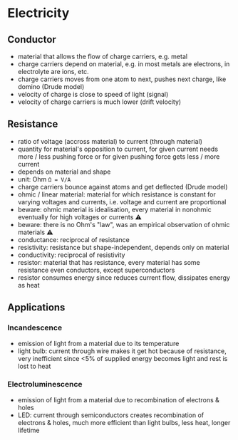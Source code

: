 # Electricity



## Conductor

- material that allows the flow of charge carriers, e.g. metal
- charge carriers depend on material, e.g. in most metals are electrons, in electrolyte are ions, etc.
- charge carriers moves from one atom to next, pushes next charge, like domino (Drude model)
- velocity of charge is close to speed of light (signal)
- velocity of charge carriers is much lower (drift velocity)



## Resistance

- ratio of voltage (accross material) to current (through material)
- quantity for material's opposition to current, for given current needs more / less pushing force or for given pushing force gets less / more current
- depends on material and shape
- unit: Ohm `Ω = V/A`
- charge carriers bounce against atoms and get deflected (Drude model)
- ohmic / linear material: material for which resistance is constant for varying voltages and currents, i.e. voltage and current are proportional
- beware: ohmic material is idealisation, every material in nonohmic eventually for high voltages or currents ⚠️
- beware: there is no Ohm's "law", was an empirical observation of ohmic materials ⚠️
- conductance: reciprocal of resistance
- resistivity: resistance but shape-independent, depends only on material
- conductivity: reciprocal of resistivity
- resistor: material that has resistance, every material has some resistance even conductors, except superconductors
- resistor consumes energy since reduces current flow, dissipates energy as heat



## Applications

### Incandescence

- emission of light from a material due to its temperature
- light bulb: current through wire makes it get hot because of resistance, very inefficient since <5% of supplied energy becomes light and rest is lost to heat

### Electroluminescence

- emission of light from a material due to recombination of electrons & holes
- LED: current through semiconductors creates recombination of electrons & holes, much more efficient than light bulbs, less heat, longer lifetime
